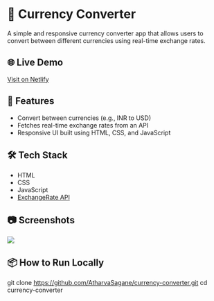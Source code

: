 # 💱 Currency Converter

A simple and responsive currency converter app that allows users to convert between different currencies using real-time exchange rates.

## 🌐 Live Demo
[Visit on Netlify](magnificent-creponne-51300d.netlify.app)

## 🚀 Features
- Convert between currencies (e.g., INR to USD)
- Fetches real-time exchange rates from an API
- Responsive UI built using HTML, CSS, and JavaScript

## 🛠️ Tech Stack
- HTML
- CSS
- JavaScript
- [ExchangeRate API](https://www.exchangerate-api.com/)

## 📷 Screenshots
![<img width="1920" height="1022" alt="Screenshot (111)" src="https://github.com/user-attachments/assets/940ee5d5-a9d6-4842-9560-75a162e511af" />
](./screenshot.png)

## 📦 How to Run Locally
git clone https://github.com/AtharvaSagane/currency-converter.git
cd currency-converter
